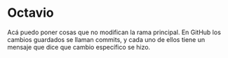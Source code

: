 # Octavio
Acá puedo poner cosas que no modifican la rama principal. 
En GitHub los cambios guardados se llaman commits, y cada uno de ellos tiene un mensaje que dice que cambio específico se hizo. 
